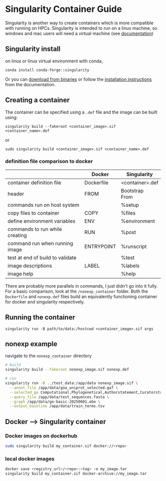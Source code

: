 # Singularity Container Guide
Singularity is another way to create containers which is more compatible with running on HPCs. Singularity is intended to run on a linux machine, so windows and mac users will need a virtual machine (see [documentation](https://docs.sylabs.io/guides/4.3/admin-guide/installation.html#installation-on-windows-or-mac))

## Singularity install
on linux or linux virtual environment with conda,
```
conda install conda-forge::singularity
```

Or you can [download from binaries](https://github.com/sylabs/singularity/blob/v4.3.4/INSTALL.md) or follow the [installation instructions](https://docs.sylabs.io/guides/4.3/admin-guide/installation.html) from the documentation.

## Creating a container
The container can be specified using a `.def` file and the image can be built using: 
```
singularity build --fakeroot <container_image>.sif <container_name>.def
```
or
```
sudo singularity build <container_image>.sif <container_name>.def
```

### definition file comparison to docker

|                                  | **Docker** | **Singularity**   |
| -------------------------------- | ---------- | ----------------- |
| container definition file        | Dockerfile | \<container>.def  |
| header                           | FROM       | Bootstrap<br>From |
| commands run on host system      |            | %setup            |
| copy files to container          | COPY       | %files            |
| define environment variables     | ENV        | %environment      |
| commands to run while creating   | RUN        | %post             |
| command run when running image   | ENTRYPOINT | %runscript        |
| test at end of build to validate |            | %test             |
| image descriptions               | LABEL      | %labels           |
| image help                       |            | %help             |

There are probably more parallels in commands, I just didn't go into it fully. For a basic comparison, look at the `/nonexp_container` folder. Both the `Dockerfile` and `nonexp.def` files build an equivalently functioning container for docker and singularity respectively.

## Running the container
`singularity run -B path/to/data:/hostcwd <container_image>.sif args`
## nonexp example
navigate to the `nonexp_container` directory
```bash
# build
singularity build --fakeroot nonexp_image.sif nonexp.def

# run
singularity run -B ../test_data:/app/data nonexp_image.sif \
  --annot_file /app/data/goa_uniprot_selected.gaf \
  --selected_go Computational,Phylogenetical,Authorstatement,Curatorstatement,Electronic \
  --query_file /app/data/test_sequences.fasta \
  --graph /app/data/go-basic-20250601.obo \
  --output_baseline /app/data/train_terms.tsv
```
## Docker --> Singularity container
### Docker images on dockerhub
```bash
sudo singularity build my_container.sif docker://<repo>
```
### local docker images
```bash
docker save <registry_url>/<repo>:<tag> -o my_image.tar
singularity build my_container.sif docker-archive://my_image.tar
```
